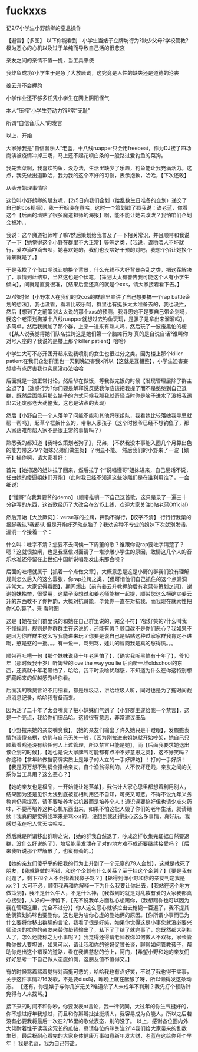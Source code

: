 # fuckxxs
记2/7小学生小野鹤卿的窒息操作

【避雷】【多图】
  以下你能看到：小学生当婊子立牌坊行为?缺少父母?学校管教?极为恶心的心机以及过于单纯而导致自己活的很悲哀

  亲友之间的亲情不值一提，当工具来使

  我炸鱼成功?小学生于是急了大放厥词，这究竟是人性的缺失还是道德的沦丧
 
  姜云升不会押韵

  小学作业还不够多任凭小学生在网上阴阳怪气

  本人“压榨”小学生劳动力?非常“无耻”

  所谓“自信音乐人”的发言

  以上，开始

   大家好我是“自信音乐人”老蓝，十八线ruapper只会用freebeat，作为DJ接了四场商演被疫情冲掉三场，马上还不起花呗白条的一般路过爱钓鱼的菜狗。

   我先紫菜啊，我喜欢钓鱼，没办法，生活里缺少了乐趣，钓鱼能让我充满活力。这点，我先做出道歉哈，我为我的这个不好的习惯，表示抱歉，哈哈，【下次还敢】

   从头开始理事情哈

   这位叫小野鹤卿的朋友呢，【2/5日向我们企划（给乱数生日准备的企划）递交了自己的cos视频】，我一开始没在意哈，这时一个策划戳了戳我说：诶老蓝，你看这个【后面的墙贴了很多魔道祖师的海报】啊，能不能让她去改改？我怕咱们企划会被冲...

   我说：这个魔道祖师咋了嘛?然后策划给我普及了一下相关常识，并且顺带和我说了一下【她觉得这个小野在群里不大正常】等等之类，【我说，诶哟喂人不坏就行，爱咋滴咋滴去呗，她喜欢她的，我们也没啥好干预的对吧，我想个招让她换个背景就是了。】

   于是我找了个借口呢说让她换个背景，什么光线不大好背景杂乱之类，把这茬解决了，事情到此结束，当然这也是个伏笔，【策划太太有警告我可能这个人有小学生倾向】，问就是直觉很准，【结果后面还真的就是个xxs，请大家接着看下去。】

   2/7的时候【小野本人在我们的交cos的群聊里宣讲了自己想要搞一个rap battle企划的想法】，我也没管，看着比较乐呵，群里也有挺多太太准备去的，我也没拦，然后【想到了之前策划太太说的那个xxs的预测，我寻思她不是要自己带企划吗，我这个老策划狗兼十八线ruapper就想过去钓鱼玩玩，是骡子是拿出来溜溜吗】，多简单，然后我就加了那个群，上来一进来有熟人吗，然后玩了一波废黑怕的梗（【某人说我觉得她们队名拉跨这是她们第一个脑瘫行为 真的是自说自话?谁叫你对号入座的？我说的是楼上那个killer patient】哈哈）

   小学生大可不必开团开起来说我喷别的女生也很过分之类。因为楼上那个killer patient在我们企划群里也一天到晚迫害我x所以【这就是互相整】，小学生迫害妄想症有点厉害我也实属没办法哈哈

   后面就是一波正常讨论，然后爷在做饭，等我做完饭的时候【发现管理层除了群主全退了】（迷惑行为?你们要是解释说反感我你应该把我提了而不是憨憨到自己退群，既然后面能用那么婊子的方式问候我那我就奇怪当时你是脑子进水了没把我踢出去还废那老大劲整我，这也是沾点的表现）

   然后【小野自己一个人落单了问能不能和其他妈咪组队，我看她比较落魄我寻思就帮一帮吗】，起草个框架什么的，带带人家孩子（这个时候爷已经不想钓鱼了，那人家落难帮帮人家不是很正常的事情吗？）

   熟悉我的都知道【我特么策划老狗了】，兄弟，【不然我没本事能入圈几个月靠出色的能力带这79个姐妹兄弟们做生贺】？明显不能。
   然后我们的小野来了一波【婊子】操作啊，请大家看好：

   首先【她把退的姐妹拉了回来，然后拉了个“说唱懂哥”姐妹进来，自己屁话不说，任由她的傻逼姐妹们开炮】（此时我已经不知道这些沙雕们是在谁利用谁了，一会细说）

   【“懂哥”向我索要爷的demo】（顺带推销一下自己这首歌，这只是录了一遍三十分钟写的东西，这首歌经历了大改会在2/15上线，欢迎大家关注b站老蓝Official）

   然后开始【大放厥词】：verse写的拉跨，押韵不得行，【咬字不清】
   行行行我菜的抠脚我认?我都认
   但是开炮好歹动点脑子？我劝这种不专业的姐妹下次就别发话，漏洞一个接着一个：

   什么叫：吐字不清？您要不去问候一下周董的歌？谁跟你说rap要吐字清楚了？嗯？这就很拉闸，也是我坚信对面请了一堆沙雕小学生的原因，敢情这几个人的音乐水准还停留在上世纪中国新说唱刚发出来那会呗？

   后面的吐槽就属于【抓着一个点做文章】，大概意思是这是小野的群我们没有理解规则怎么后入的这么嚣张，你rap拉跨之类，【但可惜他们自己抓住的这个点漏洞非常大，大家记得看图】，期间爆出【前有姜云升教押韵后有老蓝带策划之词】，谢谢姐妹抬举，很受用，这辈子没想过和姜老师能被一起提，顺带您这么横确实姜云升的东西教不了你押韵，大概对抗哥能，毕竟你一直在对抗我，而我现在就索性把你K.O.算了。来 看附图

   这是【她在我们群里说的和她在自己群里说的，完全不符】?挺好笑的?什么叫我不懂规则，规则是你群群主在这说的，还能有假？顺口改不是你们恶心？我如果不是因为你群群主这么写我能进来玩？你要是说自己是贴贴这种过家家群我肯定不进啊，憨是憨的一批。。。有一说一，骂归骂，娃儿的智商我是真的愁得慌。。。

   顺带再吐槽一句【那个妹妹说我十年老黑怕了】，【确实我听黑怕有十年了】，爷10年（那时候我十岁）听姆爷的love the way you lie 后面听一堆oldschool的东西，还真就十年老黑怕了，哈哈，我平时没啥优越感，不知道为什么在你这特别想把藏起来的优越感秀给你看。

   后面我的嘴臭言论不用细看，都是垃圾话，讲给垃圾人听，同时也是为了拖时间截点消息记录，哈哈我有备而来。

   因为活了二十年了太会嘴臭了把小妹妹们气到了【小野群主遂给我一个禁言】，这是一个亮点，我给你们细品哈。这段很有意思，非常建议细品

   【小野拉来她的亲友嘴臭我】，【她的亲友们输出了许久她只是干瞪眼】，发憨憨表情包装傻充楞，仿佛与自己无关一般，【因为刚拉进来姐妹就开始吵架，她自己只顾着看戏还没有给任何人上过管理，所以禁言只能是她】，而【后面我要求她退出该企划的时候】，【她也是说大家脾气可能都有点冲不好意思之类】，这不好笑吗？你这种【拿年龄做挡箭牌实质上是婊子的人立的一手好牌坊】！打的一手好牌！【我是万万想不到锅全推给亲友，自个渔翁得利的，人不仅坏还贱，亲友之间的关系你当工具用？这么恶心？】

   【她的亲友也是极品，一开始能让她落单】，我估计大家心思里都想着利用别人，结果因为还是见识太浅到底被互相利用还不自知，可笑又可悲。不得不说九年义务教育仍需提高，请不要培养考试机器而是培养个人！通识课要搞好但也请少点火药味，不要再培养这种心机东西出来，如果不怕这批人毁了你们的老年生活，就请继续！我真的是觉得我本来是骂xxs的，没想到我还得操心这么多事情，真好玩，我感觉我在杞人忧天哈哈哈。

   然后就是所谓移出群聊之说，【她的群我自然退了，吵成这样收集完证据自然要退群，没什么好说的了】，垃圾能量发泄在了对的地方难不成还要继续接受吗？【后来我听说那个群解散了，也蛮有劲的。】

   【她的亲友们傻乎乎的把我的行为上升到了一个无辜的79人企划】，这就是找死了朋友，【我就算做的再错，和这个企划有什么关系？至于挂这个企划？】【要是我有问题了，剩下78个人不会指着我鼻子骂？】【轮得到你小野和你的亲友判定我是xx？】大可不必，顺带我再和你解释一下为什么我要让你出去，【我站在这个地方做策划】，我不是什么牛人，不是什么神，【我做到的就是对乱数有爱的大家我都真心接受】，人好的一律留下，【先不说我单方面私心想踢你，（我想踢你也可以因为我在管理这里，完全不过分）】你人这么恶心就够拉出去枪毙一百遍了，我不提其他俩策划妈咪也要删你，这也是为啥你心虚的删她俩的原因。【你所谓小事而已为什么要将你移出群聊的言论，我看了很是好笑，如果你觉得这是小事您就没必要兴师动众的拉你的亲友来替你垫背输出了，私下了了结了就完事了，您既然都大到挂人了，怎么还能称之为小事呢？】我觉得还得请老师教你如何做人不双标，家长管教你做人要坦诚，如果可以，请让我和你的爸妈促膝长谈，聊聊如何管教孩子，帮助你走出这个错误的道路，看在我佛慈悲的份上，阿门，【希望小野和她的亲友们好好思考一下自己做人态度如何，这朋友值不值得交。】

   有的时候骂着骂着觉得对面挺可悲的，哈哈我也有点好笑，不说了我也得干实事，关于这件事情2/16发歌，不是要diss吗，昨晚上就在酝酿了呀，所以懒得发这条动态。
   【还有，你是婊子与你几岁无关?难道杀了人未成年不判刑？我先打个预防针免得有人来找骂。】

   接下来的时间不和你吵，你要发表nt言论，我一律赞同，大过年的你生气挺好的，你不想过好年我想过，而且和你掰掰扯扯挺烦人，我容易成为负能人，所以之后若没有必要我将最后一次在2/16里的歌做表态，别的没了。
    以上，感谢各位圈内外大佬耐着性子读我这冗长的瓜帖，恳请各位妈咪关注2/14我们给大家带来的乱数生贺，最后祝耐心看完的大家身体健康万事如意新年发大财，老蓝在这给你拜个早年！
    我是老蓝，我为自己带盐。
